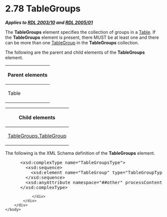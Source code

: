<html dir="LTR" xmlns:mshelp="http://msdn.microsoft.com/mshelp" xmlns:ddue="http://ddue.schemas.microsoft.com/authoring/2003/5" xmlns:xlink="http://www.w3.org/1999/xlink" xmlns:tool="http://www.microsoft.com/tooltip">
    <head>
        <meta http-equiv="Content-Type" content="text/html; CHARSET=utf-8"></meta>
        <meta name="save" content="history"></meta>
        <title>2.78 TableGroups</title>
        <xml>
            <mshelp:toctitle title="2.78 TableGroups"></mshelp:toctitle>
            <mshelp:rltitle title="[MS-RDL]: TableGroups"></mshelp:rltitle>
            <mshelp:keyword index="A" term="23c207ee-ee5e-44ac-b1ff-05f733ad1397"></mshelp:keyword>
            <mshelp:attr name="DCSext.ContentType" value="open specification"></mshelp:attr>
            <mshelp:attr name="AssetID" value="23c207ee-ee5e-44ac-b1ff-05f733ad1397"></mshelp:attr>
            <mshelp:attr name="TopicType" value="kbRef"></mshelp:attr>
            <mshelp:attr name="DCSext.Title" value="[MS-RDL]: TableGroups" />
        </xml>
    </head>
    <body>
        <div id="header">
            <h1 class="heading">2.78 TableGroups</h1>
        </div>
        <div id="mainSection">
            <div id="mainBody">
                <div id="allHistory" class="saveHistory"></div>
                <div id="sectionSection0" class="section" name="collapseableSection">
                    

<p><b><i>Applies to </i></b><a href="a7e2ad00-07c8-4f6d-80ab-3ad55df7b233.md"><b><i>RDL 2003/10</i></b></a><b>
<i>and </i></b><a href="3ebe2912-4958-4832-b391-cad1f5e13338.md"><b><i>RDL 2005/01</i></b></a></p>

<p>The <b>TableGroups</b> element specifies the collection of
groups in a <a href="660db744-699e-4ca3-a2d6-a5cab4bcf9b0.md">Table</a>. If
the <b>TableGroups</b> element is present, there MUST be at least one and there
can be more than one <a href="a23c61be-758a-4247-a3ab-fd1159ff0520.md">TableGroup</a>
in the <b>TableGroups</b> collection.</p>

<p>The following are the parent and child elements of the <b>TableGroups</b>
element.</p>

<table>
 <thead>
  <tr>
   <th>
   <p>Parent elements</p>
   </th>
  </tr>
 </thead>
 <tr>
  <td>
  <p>Table</p>
  </td>
 </tr>
</table>

<p> </p>

<table>
 <thead>
  <tr>
   <th>
   <p>Child elements</p>
   </th>
  </tr>
 </thead>
 <tr>
  <td>
  <p><a href="905bab14-22fc-4fff-8c63-c010dcc53351.md">TableGroups.TableGroup</a></p>
  </td>
 </tr>
</table>

<p>The following is the XML Schema definition of the <b>TableGroups</b>
element.</p>

<dl>
<dd>
<div><pre> &lt;xsd:complexType name=&quot;TableGroupsType&quot;&gt;
   &lt;xsd:sequence&gt;
     &lt;xsd:element name=&quot;TableGroup&quot; type=&quot;TableGroupType&quot; maxOccurs=&quot;unbounded&quot; /&gt;
   &lt;/xsd:sequence&gt;
   &lt;xsd:anyAttribute namespace=&quot;##other&quot; processContents=&quot;skip&quot; /&gt;
 &lt;/xsd:complexType&gt;
</pre></div>
</dd></dl>


                </div>
            </div>
        </div>
    </body>
</html>
